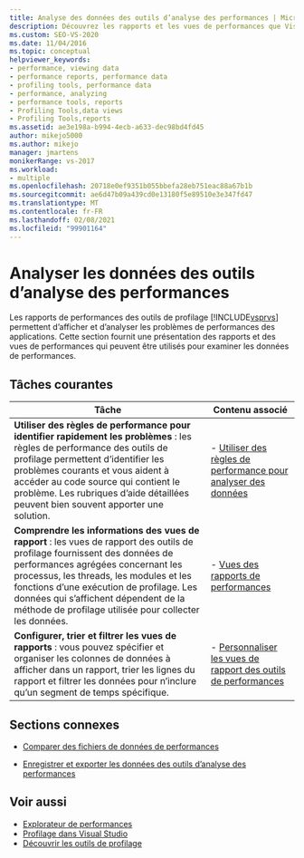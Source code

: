 ```yaml
---
title: Analyse des données des outils d’analyse des performances | Microsoft Docs
description: Découvrez les rapports et les vues de performances que Visual Studio Outils de profilage vous fournir pour analyser les problèmes de performances.
ms.custom: SEO-VS-2020
ms.date: 11/04/2016
ms.topic: conceptual
helpviewer_keywords:
- performance, viewing data
- performance reports, performance data
- profiling tools, performance data
- performance, analyzing
- performance tools, reports
- Profiling Tools,data views
- Profiling Tools,reports
ms.assetid: ae3e198a-b994-4ecb-a633-dec98bd4fd45
author: mikejo5000
ms.author: mikejo
manager: jmartens
monikerRange: vs-2017
ms.workload:
- multiple
ms.openlocfilehash: 20718e0ef9351b055bbefa28eb751eac88a67b1b
ms.sourcegitcommit: ae6d47b09a439cd0e13180f5e89510e3e347fd47
ms.translationtype: MT
ms.contentlocale: fr-FR
ms.lasthandoff: 02/08/2021
ms.locfileid: "99901164"
---
```

# <a name="analyze-performance-tools-data"></a>Analyser les données des outils d’analyse des performances
Les rapports de performances des outils de profilage [!INCLUDE[vsprvs](../code-quality/includes/vsprvs_md.md)] permettent d’afficher et d’analyser les problèmes de performances des applications. Cette section fournit une présentation des rapports et des vues de performances qui peuvent être utilisés pour examiner les données de performances.

## <a name="common-tasks"></a>Tâches courantes

|Tâche|Contenu associé|
|----------|---------------------|
|**Utiliser des règles de performance pour identifier rapidement les problèmes** : les règles de performance des outils de profilage permettent d’identifier les problèmes courants et vous aident à accéder au code source qui contient le problème. Les rubriques d’aide détaillées peuvent bien souvent apporter une solution.|-   [Utiliser des règles de performance pour analyser des données](../profiling/using-performance-rules-to-analyze-data.md)|
|**Comprendre les informations des vues de rapport** : les vues de rapport des outils de profilage fournissent des données de performances agrégées concernant les processus, les threads, les modules et les fonctions d’une exécution de profilage. Les données qui s’affichent dépendent de la méthode de profilage utilisée pour collecter les données.|-   [Vues des rapports de performances](../profiling/performance-report-views.md)|
|**Configurer, trier et filtrer les vues de rapports** : vous pouvez spécifier et organiser les colonnes de données à afficher dans un rapport, trier les lignes du rapport et filtrer les données pour n’inclure qu’un segment de temps spécifique.|-   [Personnaliser les vues de rapport des outils de performances](../profiling/customizing-performance-tools-report-views.md)|

## <a name="related-sections"></a>Sections connexes
- [Comparer des fichiers de données de performances](../profiling/comparing-performance-data-files.md)

- [Enregistrer et exporter les données des outils d’analyse des performances](../profiling/saving-and-exporting-performance-tools-data.md)

## <a name="see-also"></a>Voir aussi
- [Explorateur de performances](../profiling/performance-explorer.md)
- [Profilage dans Visual Studio](../profiling/index.yml)
- [Découvrir les outils de profilage](../profiling/profiling-feature-tour.md)

